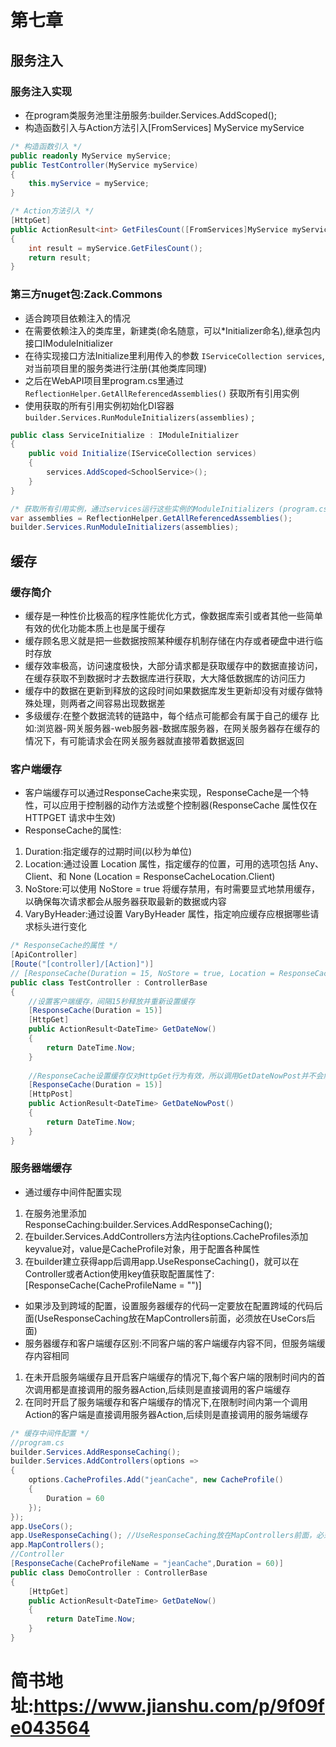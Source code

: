 # 第七章
## 服务注入
### 服务注入实现
- 在program类服务池里注册服务:builder.Services.AddScoped<MyService>();
- 构造函数引入与Action方法引入[FromServices] MyService myService
```C#
/* 构造函数引入 */
public readonly MyService myService;
public TestController(MyService myService)
{
    this.myService = myService;
}

/* Action方法引入 */
[HttpGet]
public ActionResult<int> GetFilesCount([FromServices]MyService myService, int x)
{
    int result = myService.GetFilesCount();
    return result;
}
```

### 第三方nuget包:Zack.Commons
- 适合跨项目依赖注入的情况
- 在需要依赖注入的类库里，新建类(命名随意，可以*Initializer命名),继承包内接口IModuleInitializer
- 在待实现接口方法Initialize里利用传入的参数 ```IServiceCollection services```,对当前项目里的服务类进行注册(其他类库同理)
- 之后在WebAPI项目里program.cs里通过 ```ReflectionHelper.GetAllReferencedAssemblies()``` 获取所有引用实例
- 使用获取的所有引用实例初始化DI容器 ```builder.Services.RunModuleInitializers(assemblies)``` ;

```C#
public class ServiceInitialize : IModuleInitializer
{
    public void Initialize(IServiceCollection services)
    {
        services.AddScoped<SchoolService>();
    }
}

/* 获取所有引用实例，通过services运行这些实例的ModuleInitializers (program.cs) */
var assemblies = ReflectionHelper.GetAllReferencedAssemblies();
builder.Services.RunModuleInitializers(assemblies);
```

## 缓存

### 缓存简介
- 缓存是一种性价比极高的程序性能优化方式，像数据库索引或者其他一些简单有效的优化功能本质上也是属于缓存
- 缓存顾名思义就是把一些数据按照某种缓存机制存储在内存或者硬盘中进行临时存放
- 缓存效率极高，访问速度极快，大部分请求都是获取缓存中的数据直接访问，在缓存获取不到数据时才去数据库进行获取，大大降低数据库的访问压力
- 缓存中的数据在更新到释放的这段时间如果数据库发生更新却没有对缓存做特殊处理，则两者之间容易出现数据差
- 多级缓存:在整个数据流转的链路中，每个结点可能都会有属于自己的缓存 比如:浏览器-网关服务器-web服务器-数据库服务器，在网关服务器存在缓存的情况下，有可能请求会在网关服务器就直接带着数据返回

### 客户端缓存
- 客户端缓存可以通过ResponseCache来实现，ResponseCache是一个特性，可以应用于控制器的动作方法或整个控制器(ResponseCache 属性仅在 HTTPGET 请求中生效)
- ResponseCache的属性:
1. Duration:指定缓存的过期时间(以秒为单位)
2. Location:通过设置 Location 属性，指定缓存的位置，可用的选项包括 Any、Client、和 None (Location = ResponseCacheLocation.Client)
3. NoStore:可以使用 NoStore = true 将缓存禁用，有时需要显式地禁用缓存，以确保每次请求都会从服务器获取最新的数据或内容
4. VaryByHeader:通过设置 VaryByHeader 属性，指定响应缓存应根据哪些请求标头进行变化

```C#
/* ResponseCache的属性 */
[ApiController]
[Route("[controller]/[Action]")]
// [ResponseCache(Duration = 15, NoStore = true, Location = ResponseCacheLocation.Client)]
public class TestController : ControllerBase
{
    //设置客户端缓存，间隔15秒释放并重新设置缓存
    [ResponseCache(Duration = 15)]
    [HttpGet]
    public ActionResult<DateTime> GetDateNow()
    {
        return DateTime.Now;
    }
    
    //ResponseCache设置缓存仅对HttpGet行为有效，所以调用GetDateNowPost并不会触发缓存机制
    [ResponseCache(Duration = 15)]
    [HttpPost]
    public ActionResult<DateTime> GetDateNowPost()
    {
        return DateTime.Now;
    }
}

```

### 服务器端缓存
- 通过缓存中间件配置实现
1. 在服务池里添加ResponseCaching:builder.Services.AddResponseCaching();
2. 在builder.Services.AddControllers方法内往options.CacheProfiles添加keyvalue对，value是CacheProfile对象，用于配置各种属性
3. 在builder建立获得app后调用app.UseResponseCaching()，就可以在Controller或者Action使用key值获取配置属性了:[ResponseCache(CacheProfileName = "")]
- 如果涉及到跨域的配置，设置服务器缓存的代码一定要放在配置跨域的代码后面(UseResponseCaching放在MapControllers前面，必须放在UseCors后面)
- 服务器缓存和客户端缓存区别:不同客户端的客户端缓存内容不同，但服务端缓存内容相同
1. 在未开启服务端缓存且开启客户端缓存的情况下,每个客户端的限制时间内的首次调用都是直接调用的服务器Action,后续则是直接调用的客户端缓存
2. 在同时开启了服务端缓存和客户端缓存的情况下,在限制时间内第一个调用Action的客户端是直接调用服务器Action,后续则是直接调用的服务端缓存
```C#
/* 缓存中间件配置 */
//program.cs
builder.Services.AddResponseCaching();
builder.Services.AddControllers(options =>
{
    options.CacheProfiles.Add("jeanCache", new CacheProfile()
    {
        Duration = 60
    });
});
app.UseCors();
app.UseResponseCaching(); //UseResponseCaching放在MapControllers前面，必须放在UseCors后面
app.MapControllers();
//Controller
[ResponseCache(CacheProfileName = "jeanCache",Duration = 60)]
public class DemoController : ControllerBase
{
    [HttpGet]
    public ActionResult<DateTime> GetDateNow()
    {
        return DateTime.Now;
    }
}
```


# 简书地址:https://www.jianshu.com/p/9f09fe043564